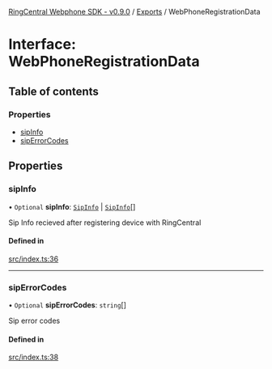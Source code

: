 [RingCentral Webphone SDK - v0.9.0](../README.md) / [Exports](../modules.md) / WebPhoneRegistrationData

# Interface: WebPhoneRegistrationData

## Table of contents

### Properties

- [sipInfo](WebPhoneRegistrationData.md#sipinfo)
- [sipErrorCodes](WebPhoneRegistrationData.md#siperrorcodes)

## Properties

### sipInfo

• `Optional` **sipInfo**: [`SipInfo`](SipInfo.md) \| [`SipInfo`](SipInfo.md)[]

Sip Info recieved after registering device with RingCentral

#### Defined in

[src/index.ts:36](https://github.com/nerdchacha/ringcentral-web-phone/blob/491aafd/src/index.ts#L36)

___

### sipErrorCodes

• `Optional` **sipErrorCodes**: `string`[]

Sip error codes

#### Defined in

[src/index.ts:38](https://github.com/nerdchacha/ringcentral-web-phone/blob/491aafd/src/index.ts#L38)
